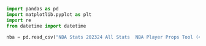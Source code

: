 ```python
import pandas as pd
import matplotlib.pyplot as plt
import re
from datetime import datetime
```


```python
nba = pd.read_csv("NBA Stats 202324 All Stats  NBA Player Props Tool (4).csv")
```


```python

```


```python

```
